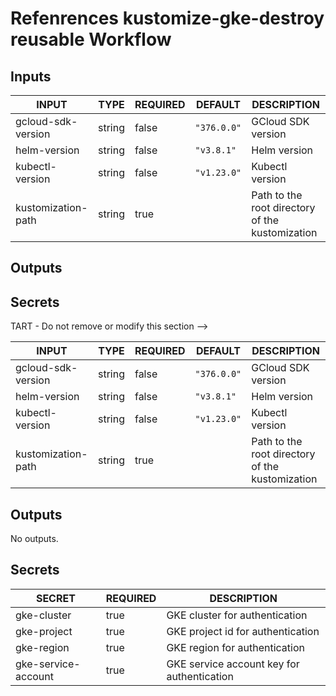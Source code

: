 # Refenrences kustomize-gke-destroy reusable Workflow

## Inputs

<!-- AUTO-DOC-INPUT:START - Do not remove or modify this section -->

| INPUT              | TYPE   | REQUIRED | DEFAULT     | DESCRIPTION                                     |
| ------------------ | ------ | -------- | ----------- | ----------------------------------------------- |
| gcloud-sdk-version | string | false    | `"376.0.0"` | GCloud SDK version                              |
| helm-version       | string | false    | `"v3.8.1"`  | Helm version                                    |
| kubectl-version    | string | false    | `"v1.23.0"` | Kubectl version                                 |
| kustomization-path | string | true     |             | Path to the root directory of the kustomization |

<!-- AUTO-DOC-INPUT:END -->

## Outputs

## Secrets

TART - Do not remove or modify this section -->

| INPUT              | TYPE   | REQUIRED | DEFAULT     | DESCRIPTION                                     |
| ------------------ | ------ | -------- | ----------- | ----------------------------------------------- |
| gcloud-sdk-version | string | false    | `"376.0.0"` | GCloud SDK version                              |
| helm-version       | string | false    | `"v3.8.1"`  | Helm version                                    |
| kubectl-version    | string | false    | `"v1.23.0"` | Kubectl version                                 |
| kustomization-path | string | true     |             | Path to the root directory of the kustomization |

<!-- AUTO-DOC-INPUT:END -->

## Outputs

<!-- AUTO-DOC-OUTPUT:START - Do not remove or modify this section -->

No outputs.

<!-- AUTO-DOC-OUTPUT:END -->

## Secrets

<!-- AUTO-DOC-SECRETS:START - Do not remove or modify this section -->

| SECRET              | REQUIRED | DESCRIPTION                                |
| ------------------- | -------- | ------------------------------------------ |
| gke-cluster         | true     | GKE cluster for authentication             |
| gke-project         | true     | GKE project id for authentication          |
| gke-region          | true     | GKE region for authentication              |
| gke-service-account | true     | GKE service account key for authentication |

<!-- AUTO-DOC-SECRETS:END -->
